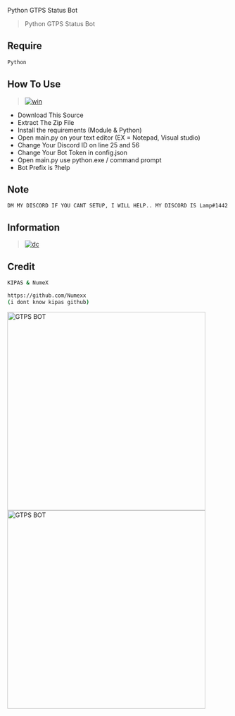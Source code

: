 Python GTPS Status Bot
> Python GTPS Status Bot

## Require
```bash
Python
```

## How To Use
> [![win](https://img.shields.io/badge/windows-0078D6?style=for-the-badge&logo=windows&logoColor=white)](https://github.com/Lamp1337)
  - Download This Source
  - Extract The Zip File
  - Install the requirements (Module & Python)
  - Open main.py on your text editor (EX = Notepad, Visual studio)
  - Change Your Discord ID on line 25 and 56
  - Change Your Bot Token in config.json
  - Open main.py use python.exe / command prompt
  - Bot Prefix is ?help

## Note
```
DM MY DISCORD IF YOU CANT SETUP, I WILL HELP.. MY DISCORD IS Lamp#1442
```
## Information
> [![dc](https://img.shields.io/badge/Discord-7289DA?style=for-the-badge&logo=discord&logoColor=white)](https://discordapp.com/users/885830821704003614/)

## Credit
```bash
KIPAS & NumeX

https://github.com/Numexx
(i dont know kipas github)
```

<img align="left" alt="GTPS BOT" width="450px" src="https://cdn.discordapp.com/attachments/894058034047901696/894535772437360640/unknown.png" />
<br>
<img align="left" alt="GTPS BOT" width="450px" src="https://cdn.discordapp.com/attachments/894058034047901696/894535724135776276/unknown.png" />
